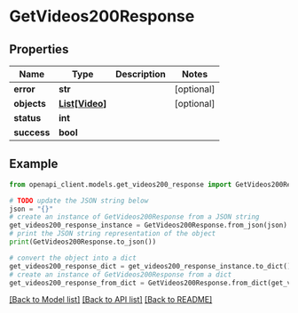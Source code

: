 # GetVideos200Response


## Properties

Name | Type | Description | Notes
------------ | ------------- | ------------- | -------------
**error** | **str** |  | [optional] 
**objects** | [**List[Video]**](Video.md) |  | [optional] 
**status** | **int** |  | 
**success** | **bool** |  | 

## Example

```python
from openapi_client.models.get_videos200_response import GetVideos200Response

# TODO update the JSON string below
json = "{}"
# create an instance of GetVideos200Response from a JSON string
get_videos200_response_instance = GetVideos200Response.from_json(json)
# print the JSON string representation of the object
print(GetVideos200Response.to_json())

# convert the object into a dict
get_videos200_response_dict = get_videos200_response_instance.to_dict()
# create an instance of GetVideos200Response from a dict
get_videos200_response_from_dict = GetVideos200Response.from_dict(get_videos200_response_dict)
```
[[Back to Model list]](../README.md#documentation-for-models) [[Back to API list]](../README.md#documentation-for-api-endpoints) [[Back to README]](../README.md)


